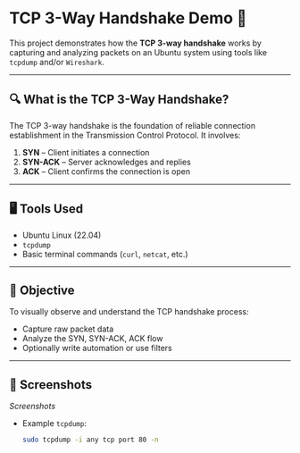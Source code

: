 # TCP 3-Way Handshake Demo 🔗

This project demonstrates how the **TCP 3-way handshake** works by capturing and analyzing packets on an Ubuntu system using tools like `tcpdump` and/or `Wireshark`.

---

## 🔍 What is the TCP 3-Way Handshake?

The TCP 3-way handshake is the foundation of reliable connection establishment in the Transmission Control Protocol. It involves:

1. **SYN** – Client initiates a connection
2. **SYN-ACK** – Server acknowledges and replies
3. **ACK** – Client confirms the connection is open

---

## 🖥️ Tools Used

- Ubuntu Linux (22.04)
- `tcpdump`
- Basic terminal commands (`curl`, `netcat`, etc.)

---

## 🎯 Objective

To visually observe and understand the TCP handshake process:
- Capture raw packet data
- Analyze the SYN, SYN-ACK, ACK flow
- Optionally write automation or use filters

---

## 📸 Screenshots

_Screenshots_

- Example `tcpdump`:
  ```bash
  sudo tcpdump -i any tcp port 80 -n
